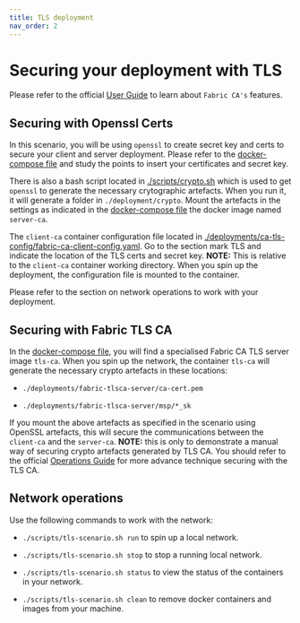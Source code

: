 ```yaml
---
title: TLS deployment
nav_order: 2
---
```


# Securing your deployment with TLS

Please refer to the official [User Guide][user-guide] to learn about `Fabric CA's` features.

## Securing with Openssl Certs

In this scenario, you will be using `openssl` to create secret key and certs to secure your client and server deployment. Please refer to the [docker-compose file][docker-compose] and study the points to insert your certificates and secret key.

There is also a bash script located in [./scripts/crypto.sh][crypto] which is used to get `openssl` to generate the necessary crytographic artefacts. When you run it, it will generate a folder in `./deployment/crypto`. Mount the artefacts in the settings as indicated in the [docker-compose file][docker-compose] the docker image named `server-ca`.

The `client-ca` container configuration file located in [./deployments/ca-tls-config/fabric-ca-client-config.yaml][client-home]. Go to the section mark TLS and indicate the location of the TLS certs and secret key. **NOTE:** This is relative to the `client-ca` container working directory. When you spin up the deployment, the configuration file is mounted to the container.

Please refer to the section on network operations to work with your deployment.

## Securing with Fabric TLS CA

In the [docker-compose file][docker-compose], you will find a specialised Fabric CA TLS server image `tls-ca`. When you spin up the network, the container `tls-ca` will generate the necessary crypto artefacts in these locations:

* `./deployments/fabric-tlsca-server/ca-cert.pem`

* `./deployments/fabric-tlsca-server/msp/*_sk`

If you mount the above artefacts as specified in the scenario using OpenSSL artefacts, this will secure the communications between the `client-ca` and the `server-ca`. **NOTE:** this is only to demonstrate a manual way of securing crypto artefacts generated by TLS CA. You should refer to the official [Operations Guide][ops-guide] for more advance technique securing with the TLS CA.

## Network operations

Use the following commands to work with the network:

* `./scripts/tls-scenario.sh run` to spin up a local network.

* `./scripts/tls-scenario.sh stop` to stop a running local network.

* `./scripts/tls-scenario.sh status` to view the status of the containers in your network.

* `./scripts/tls-scenario.sh clean` to remove docker containers and images from your machine. 


[user-guide]: https://hyperledger-fabric-ca.readthedocs.io/en/release-1.4/users-guide.html#
[ops-guide]: https://hyperledger-fabric-ca.readthedocs.io/en/release-1.4/operations_guide.html

[crypto]: https://github.com/openconsentia/fabric-ca-analysis/blob/master/scripts/crypto.sh
[docker-compose]: https://github.com/openconsentia/fabric-ca-analysis/blob/master/deployments/tls-docker-compose.yaml
[client-home]: https://github.com/openconsentia/fabric-ca-analysis/blob/master/deployments/ca-tls-config/fabric-ca-client-config.yaml
[network-run]: https://github.com/openconsentia/fabric-ca-analysis/blob/master/scripts/tls-scenario.sh